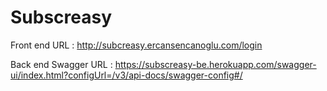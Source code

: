 # Subscreasy
Front end URL : http://subcreasy.ercansencanoglu.com/login

Back end Swagger URL : https://subscreasy-be.herokuapp.com/swagger-ui/index.html?configUrl=/v3/api-docs/swagger-config#/
